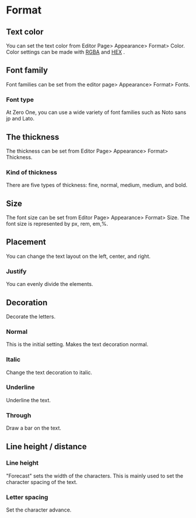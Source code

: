 # Format## Text colorYou can set the text color from Editor Page\> Appearance\> Format\> Color. Color settings can be made with [RGBA](se.md#rgba-zhi) and [HEX](se.md#hex-zhi) .## Font familyFont families can be set from the editor page\> Appearance\> Format\> Fonts.### Font typeAt Zero One, you can use a wide variety of font families such as Noto sans jp and Lato.## The thicknessThe thickness can be set from Editor Page\> Appearance\> Format\> Thickness.### Kind of thicknessThere are five types of thickness: fine, normal, medium, medium, and bold.## SizeThe font size can be set from Editor Page\> Appearance\> Format\> Size. The font size is represented by px, rem, em,%.## PlacementYou can change the text layout on the left, center, and right.### JustifyYou can evenly divide the elements.## DecorationDecorate the letters.### NormalThis is the initial setting. Makes the text decoration normal.### ItalicChange the text decoration to italic.### UnderlineUnderline the text.### ThroughDraw a bar on the text.## Line height / distance### Line height\"Forecast\" sets the width of the characters. This is mainly used to set the character spacing of the text.### Letter spacingSet the character advance.
